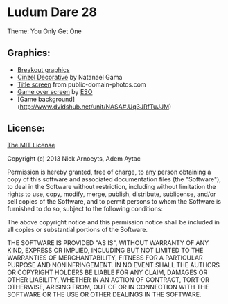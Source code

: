 Ludum Dare 28
=============

Theme: You Only Get One

Graphics:
---------
* [Breakout graphics](http://opengameart.org/content/breakout-graphics-no-shadow)
* [Cinzel Decorative](http://www.google.com/fonts/specimen/Cinzel+Decorative) by Natanael Gama
* [Title screen](http://www.public-domain-photos.com/space/galaxy-2.htm) from public-domain-photos.com
* [Game over screen](https://commons.wikimedia.org/wiki/File:Asymmetric_Ashes_%28artist%27s_impression%29.jpg) by [ESO](https://en.wikipedia.org/wiki/European_Southern_Observatory)
* [Game background] (http://www.dvidshub.net/unit/NASA#.Uq3JRfTuJJM)

License:
--------
[The MIT License](http://opensource.org/licenses/MIT)

Copyright (c) 2013 Nick Arnoeyts, Adem Aytac

Permission is hereby granted, free of charge, to any person obtaining a copy
of this software and associated documentation files (the "Software"), to deal
in the Software without restriction, including without limitation the rights
to use, copy, modify, merge, publish, distribute, sublicense, and/or sell
copies of the Software, and to permit persons to whom the Software is
furnished to do so, subject to the following conditions:

The above copyright notice and this permission notice shall be included in
all copies or substantial portions of the Software.

THE SOFTWARE IS PROVIDED "AS IS", WITHOUT WARRANTY OF ANY KIND, EXPRESS OR
IMPLIED, INCLUDING BUT NOT LIMITED TO THE WARRANTIES OF MERCHANTABILITY,
FITNESS FOR A PARTICULAR PURPOSE AND NONINFRINGEMENT. IN NO EVENT SHALL THE
AUTHORS OR COPYRIGHT HOLDERS BE LIABLE FOR ANY CLAIM, DAMAGES OR OTHER
LIABILITY, WHETHER IN AN ACTION OF CONTRACT, TORT OR OTHERWISE, ARISING FROM,
OUT OF OR IN CONNECTION WITH THE SOFTWARE OR THE USE OR OTHER DEALINGS IN
THE SOFTWARE.
